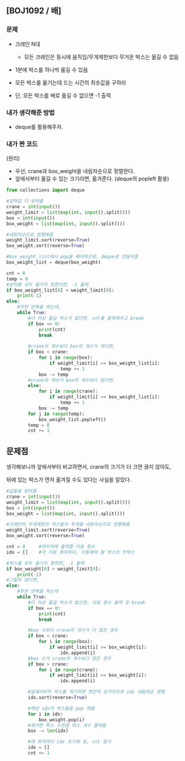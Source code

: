 ## [BOJ1092 / 배]

### 문제

- 크레인 N대 
  - 모든 크레인은 동시에 움직임/무게제한보다 무거운 박스는 옮길 수 없음

- 1분에 박스를 하나씩 옮길 수 있음
- 모든 박스를 옮기는데 드는 시간의 최솟값을 구하라
- 단, 모든 박스를 배로 옮길 수 없으면 -1 출력



### 내가 생각해준 방법

- deque를 활용해주자.




### 내가 짠 코드

(원리)

- 우선, crane과 box_weight을 내림차순으로 정렬한다.
- 앞에서부터 옮길 수 있는 크기라면, 옮겨준다. (deque의 popleft 활용)

```python
from collections import deque

#입력값 다 받아줌
crane = int(input())
weight_limit = list(map(int, input().split()))
box = int(input())
box_weight = list(map(int, input().split()))

#내림차순으로 정렬해줌
weight_limit.sort(reverse=True)
box_weight.sort(reverse=True)

#box_weight_list에서 pop을 해야하므로, deque로 만들어줌
box_weight_list = deque(box_weight)

cnt = 0
temp = 0
#상자를 모두 옮기지 못한다면, -1 출력
if box_weight_list[0] > weight_limit[0]:
    print(-1)
else:
    #무한 반복을 하는데,
    while True:
        #더 이상 옮길 박스가 없다면, cnt를 출력해주고 break
        if box == 0:
            print(cnt)
            break
            
        #crane의 개수보다 box의 개수가 적다면,
        if box < crane:
            for i in range(box):
                if weight_limit[i] >= box_weight_list[i]:
                    temp += 1
            box -= temp
        #crane의 개수가 box의 개수보다 많다면,
        else:
            for i in range(crane):
                if weight_limit[i] >= box_weight_list[i]:
                    temp += 1
            box -= temp
        for j in range(temp):
            box_weight_list.popleft()
        temp = 0
        cnt += 1
```



## 문제점

생각해보니까 앞에서부터 비교하면서, crane의 크기가 더 크면 끊지 않아도,

뒤에 있는 박스가 먼저 옮겨질 수도 있다는 사실을 알았다.

```python
#값들을 받아줌
crane = int(input())
weight_limit = list(map(int, input().split()))
box = int(input())
box_weight = list(map(int, input().split()))

#크레인의 무게제한과 박스들의 무게를 내림차순으로 정렬해줌
weight_limit.sort(reverse=True)
box_weight.sort(reverse=True)

cnt = 0		#마지막에 출력할 이동 횟수
idx = []	#각 이동 회차마다, 이동해야 할 박스의 인덱스

#박스를 모두 옮기지 못하면, -1 출력
if box_weight[0] > weight_limit[0]:
    print(-1)
#그렇지 않다면,
else:
    #무한 반복을 하는데
    while True:
        #더 이상 옮길 박스가 없으면, 이동 횟수 출력 및 break
        if box == 0:
            print(cnt)
            break

        #box 수보다 crane의 개수가 더 많은 경우
        if box < crane:
            for i in range(box):
                if weight_limit[i] >= box_weight[i]:
                    idx.append(i)
        #box 수가 crane의 개수보다 많은 경우
        if box > crane:
            for i in range(crane):
                if weight_limit[i] >= box_weight[i]:
                    idx.append(i)

        #앞에서부터 박스를 제거하면 한칸씩 당겨지므로 idx 내림차순 정렬
        idx.sort(reverse=True)

        #해당 idx의 박스들을 pop 해줌
        for i in idx:
            box_weight.pop(i)
        #제거한 박스 수만큼 박스 개수 줄여줌
        box -= len(idx)

        #매 회차마다 idx 초기화 및, cnt 증가
        idx = []
        cnt += 1
```

